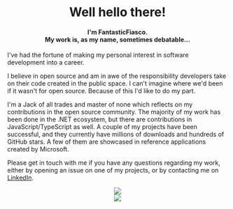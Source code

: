 <div align="center">
<h1>
    Well hello there!
</h1>

<h4>
    I'm FantasticFiasco.
    <br>
    My work is, as my name, sometimes debatable...
</h4>

</div>

<p>
  I've had the fortune of making my personal interest in software development into a career.
</p>

I believe in open source and am in awe of the responsibility developers take on their code created in the public space. I can't imagine where we'd been if it wasn't for open source. Because of this I'd like to do my part.

I'm a Jack of all trades and master of none which reflects on my contributions in the open source community. The majority of my work has been done in the .NET ecosystem, but there are contributions in JavaScript/TypeScript as well. A couple of my projects have been successful, and they currently have millions of downloads and hundreds of GitHub stars. A few of them are showcased in reference applications created by Microsoft.

Please get in touch with me if you have any questions regarding my work, either by opening an issue on one of my projects, or by contacting me on [LinkedIn](https://www.linkedin.com/in/mattiaskindborg/).

<div align="center">
<img src="https://github-readme-stats.vercel.app/api?username=FantasticFiasco&show_icons=true&count_private=true&include_all_commits=true">
<br>
<img src="https://github-readme-stats.vercel.app/api/top-langs/?username=FantasticFiasco">
</div>
